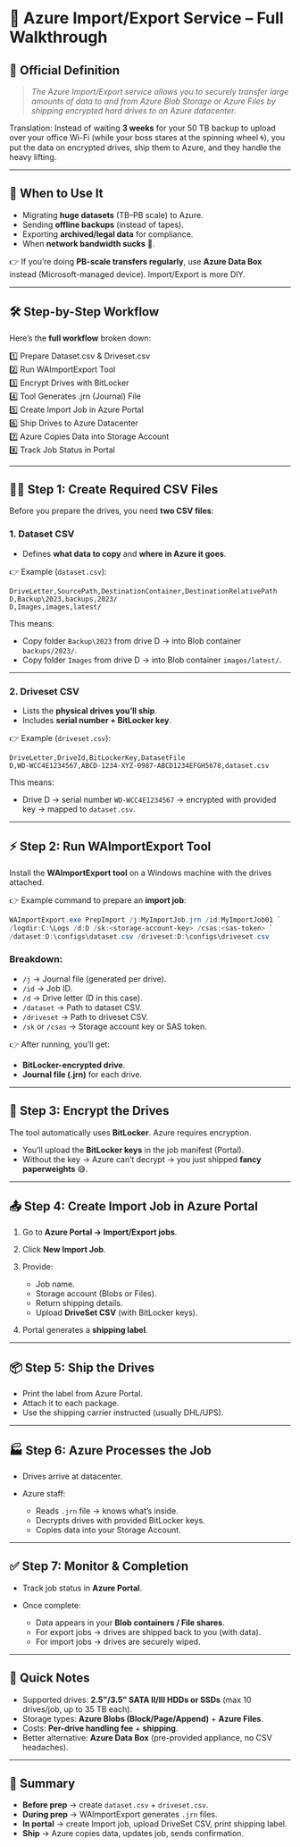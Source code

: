 # 🛵 Azure Import/Export Service – Full Walkthrough

## 📖 Official Definition

> _The Azure Import/Export service allows you to securely transfer large amounts of data to and from Azure Blob Storage or Azure Files by shipping encrypted hard drives to an Azure datacenter._

Translation: Instead of waiting **3 weeks** for your 50 TB backup to upload over your office Wi-Fi (while your boss stares at the spinning wheel 🌀), you put the data on encrypted drives, ship them to Azure, and they handle the heavy lifting.

---

## 🎯 When to Use It

- Migrating **huge datasets** (TB–PB scale) to Azure.
- Sending **offline backups** (instead of tapes).
- Exporting **archived/legal data** for compliance.
- When **network bandwidth sucks** 🚦.

👉 If you’re doing **PB-scale transfers regularly**, use **Azure Data Box** instead (Microsoft-managed device). Import/Export is more DIY.

---

## 🛠️ Step-by-Step Workflow

Here’s the **full workflow** broken down:

1️⃣ Prepare Dataset.csv & Driveset.csv  
2️⃣ Run WAImportExport Tool  
3️⃣ Encrypt Drives with BitLocker  
4️⃣ Tool Generates .jrn (Journal) File  
5️⃣ Create Import Job in Azure Portal  
6️⃣ Ship Drives to Azure Datacenter  
7️⃣ Azure Copies Data into Storage Account  
8️⃣ Track Job Status in Portal

---

## 🧑‍💻 Step 1: Create Required CSV Files

Before you prepare the drives, you need **two CSV files**:

### 1. **Dataset CSV**

- Defines **what data to copy** and **where in Azure it goes**.

👉 Example (`dataset.csv`):

```csv
DriveLetter,SourcePath,DestinationContainer,DestinationRelativePath
D,Backup\2023,backups,2023/
D,Images,images,latest/
```

This means:

- Copy folder `Backup\2023` from drive D → into Blob container `backups/2023/`.
- Copy folder `Images` from drive D → into Blob container `images/latest/`.

---

### 2. **Driveset CSV**

- Lists the **physical drives you’ll ship**.
- Includes **serial number + BitLocker key**.

👉 Example (`driveset.csv`):

```csv
DriveLetter,DriveId,BitLockerKey,DatasetFile
D,WD-WCC4E1234567,ABCD-1234-XYZ-0987-ABCD1234EFGH5678,dataset.csv
```

This means:

- Drive D → serial number `WD-WCC4E1234567` → encrypted with provided key → mapped to `dataset.csv`.

---

## ⚡ Step 2: Run WAImportExport Tool

Install the **WAImportExport tool** on a Windows machine with the drives attached.

👉 Example command to prepare an **import job**:

```powershell
WAImportExport.exe PrepImport /j:MyImportJob.jrn /id:MyImportJob01 `
/logdir:C:\Logs /d:D /sk:<storage-account-key> /csas:<sas-token> `
/dataset:D:\configs\dataset.csv /driveset:D:\configs\driveset.csv
```

### Breakdown:

- `/j` → Journal file (generated per drive).
- `/id` → Job ID.
- `/d` → Drive letter (D in this case).
- `/dataset` → Path to dataset CSV.
- `/driveset` → Path to driveset CSV.
- `/sk` or `/csas` → Storage account key or SAS token.

👉 After running, you’ll get:

- **BitLocker-encrypted drive**.
- **Journal file (.jrn)** for each drive.

---

## 🔐 Step 3: Encrypt the Drives

The tool automatically uses **BitLocker**. Azure requires encryption.

- You’ll upload the **BitLocker keys** in the job manifest (Portal).
- Without the key → Azure can’t decrypt → you just shipped **fancy paperweights** 😅.

---

## 📤 Step 4: Create Import Job in Azure Portal

1. Go to **Azure Portal → Import/Export jobs**.
2. Click **New Import Job**.
3. Provide:

   - Job name.
   - Storage account (Blobs or Files).
   - Return shipping details.
   - Upload **DriveSet CSV** (with BitLocker keys).

4. Portal generates a **shipping label**.

---

## 📦 Step 5: Ship the Drives

- Print the label from Azure Portal.
- Attach it to each package.
- Use the shipping carrier instructed (usually DHL/UPS).

---

## 🏭 Step 6: Azure Processes the Job

- Drives arrive at datacenter.
- Azure staff:

  - Reads `.jrn` file → knows what’s inside.
  - Decrypts drives with provided BitLocker keys.
  - Copies data into your Storage Account.

---

## ✅ Step 7: Monitor & Completion

- Track job status in **Azure Portal**.
- Once complete:

  - Data appears in your **Blob containers / File shares**.
  - For export jobs → drives are shipped back to you (with data).
  - For import jobs → drives are securely wiped.

---

## 📌 Quick Notes

- Supported drives: **2.5"/3.5" SATA II/III HDDs or SSDs** (max 10 drives/job, up to 35 TB each).
- Storage types: **Azure Blobs (Block/Page/Append)** + **Azure Files**.
- Costs: **Per-drive handling fee** + **shipping**.
- Better alternative: **Azure Data Box** (pre-provided appliance, no CSV headaches).

---

## 📝 Summary

- **Before prep** → create `dataset.csv` + `driveset.csv`.
- **During prep** → WAImportExport generates `.jrn` files.
- **In portal** → create Import job, upload DriveSet CSV, print shipping label.
- **Ship** → Azure copies data, updates job, sends confirmation.
